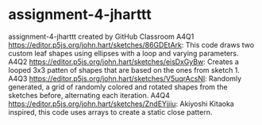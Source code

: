 # assignment-4-jharttt
assignment-4-jharttt created by GitHub Classroom
A4Q1 https://editor.p5js.org/john.hart/sketches/86GDEtArk: This code draws two custom leaf shapes using ellipses with a loop and varying parameters. 
A4Q2 https://editor.p5js.org/john.hart/sketches/eisDxGyBw: Creates a looped 3x3 patten of shapes that are based on the ones from sketch 1.
A4Q3 https://editor.p5js.org/john.hart/sketches/V5uqrAcsNl: Randomly generated, a grid of randomly colored and rotated shapes from the sketches before, alternating each iteration.
A4Q4 https://editor.p5js.org/john.hart/sketches/ZndEYjjiu: Akiyoshi Kitaoka inspired, this code uses arrays to create a static close pattern.

